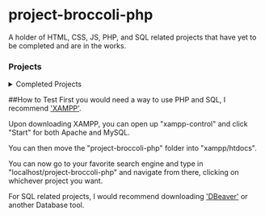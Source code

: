 # project-broccoli-php
A holder of HTML, CSS, JS, PHP, and SQL related projects that have yet to be completed and are in the works.


### Projects

<details>

<summary>Completed Projects</summary>

| Title | Description |
| :--- | :--- |
| [`creatingAndQueryingDataset`](https://github.com/nwinn-student/project-broccoli-php/tree/main/creatingAndQueryingDataset) | Holder text to later be changed |

</details>


##How to Test
First you would need a way to use PHP and SQL, I recommend ['XAMPP'](https://www.apachefriends.org/download.html).

Upon downloading XAMPP, you can open up "xampp-control" and click "Start" for both Apache and MySQL.

You can then move the "project-broccoli-php" folder into "xampp/htdocs".

You can now go to your favorite search engine and type in "localhost/project-broccoli-php" and navigate from there, clicking on whichever project you want.

For SQL related projects, I would recommend downloading ['DBeaver'](https://dbeaver.io/) or another Database tool.
